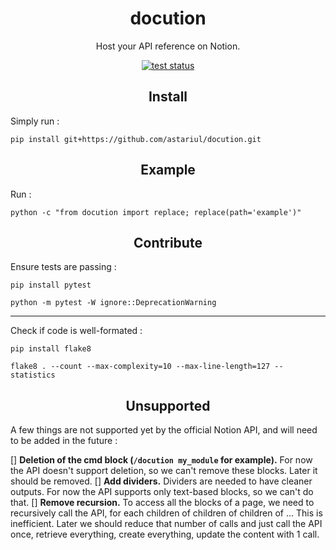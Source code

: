 <h1 align="center">docution</h1>
<p align="center">Host your API reference on Notion.</p>

<p align="center"><a href="https://github.com/astariul/docution/actions"><img src="https://github.com/astariul/docution/workflows/tests/badge.svg" alt="test status" /></a></p>

<h2 align="center">Install</h2>

Simply run :

```console
pip install git+https://github.com/astariul/docution.git
```

<h2 align="center">Example</h2>

Run :

```console
python -c "from docution import replace; replace(path='example')"
```

<h2 align="center">Contribute</h2>

Ensure tests are passing :

```console
pip install pytest

python -m pytest -W ignore::DeprecationWarning
```

---

Check if code is well-formated :

```console
pip install flake8

flake8 . --count --max-complexity=10 --max-line-length=127 --statistics
```

<h2 align="center">Unsupported</h2>

A few things are not supported yet by the official Notion API, and will need to be added in the future :

[] **Deletion of the cmd block (`/docution my_module` for example).** For now the API doesn't support deletion, so we can't remove these blocks. Later it should be removed.
[] **Add dividers.** Dividers are needed to have cleaner outputs. For now the API supports only text-based blocks, so we can't do that.
[] **Remove recursion.** To access all the blocks of a page, we need to recursively call the API, for each children of children of children of ... This is inefficient. Later we should reduce that number of calls and just call the API once, retrieve everything, create everything, update the content with 1 call.
